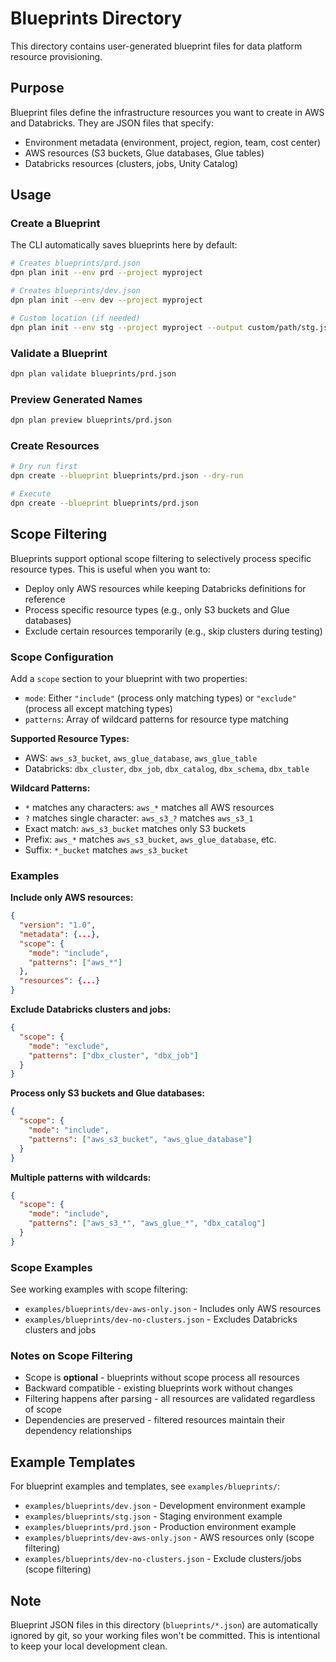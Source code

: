 # Blueprints Directory

This directory contains user-generated blueprint files for data platform resource provisioning.

## Purpose

Blueprint files define the infrastructure resources you want to create in AWS and Databricks. They are JSON files that specify:

- Environment metadata (environment, project, region, team, cost center)
- AWS resources (S3 buckets, Glue databases, Glue tables)
- Databricks resources (clusters, jobs, Unity Catalog)

## Usage

### Create a Blueprint

The CLI automatically saves blueprints here by default:

```bash
# Creates blueprints/prd.json
dpn plan init --env prd --project myproject

# Creates blueprints/dev.json
dpn plan init --env dev --project myproject

# Custom location (if needed)
dpn plan init --env stg --project myproject --output custom/path/stg.json
```

### Validate a Blueprint

```bash
dpn plan validate blueprints/prd.json
```

### Preview Generated Names

```bash
dpn plan preview blueprints/prd.json
```

### Create Resources

```bash
# Dry run first
dpn create --blueprint blueprints/prd.json --dry-run

# Execute
dpn create --blueprint blueprints/prd.json
```

## Scope Filtering

Blueprints support optional scope filtering to selectively process specific resource types. This is useful when you want to:

- Deploy only AWS resources while keeping Databricks definitions for reference
- Process specific resource types (e.g., only S3 buckets and Glue databases)
- Exclude certain resources temporarily (e.g., skip clusters during testing)

### Scope Configuration

Add a `scope` section to your blueprint with two properties:

- `mode`: Either `"include"` (process only matching types) or `"exclude"` (process all except matching types)
- `patterns`: Array of wildcard patterns for resource type matching

**Supported Resource Types:**
- AWS: `aws_s3_bucket`, `aws_glue_database`, `aws_glue_table`
- Databricks: `dbx_cluster`, `dbx_job`, `dbx_catalog`, `dbx_schema`, `dbx_table`

**Wildcard Patterns:**
- `*` matches any characters: `aws_*` matches all AWS resources
- `?` matches single character: `aws_s3_?` matches `aws_s3_1`
- Exact match: `aws_s3_bucket` matches only S3 buckets
- Prefix: `aws_*` matches `aws_s3_bucket`, `aws_glue_database`, etc.
- Suffix: `*_bucket` matches `aws_s3_bucket`

### Examples

**Include only AWS resources:**
```json
{
  "version": "1.0",
  "metadata": {...},
  "scope": {
    "mode": "include",
    "patterns": ["aws_*"]
  },
  "resources": {...}
}
```

**Exclude Databricks clusters and jobs:**
```json
{
  "scope": {
    "mode": "exclude",
    "patterns": ["dbx_cluster", "dbx_job"]
  }
}
```

**Process only S3 buckets and Glue databases:**
```json
{
  "scope": {
    "mode": "include",
    "patterns": ["aws_s3_bucket", "aws_glue_database"]
  }
}
```

**Multiple patterns with wildcards:**
```json
{
  "scope": {
    "mode": "include",
    "patterns": ["aws_s3_*", "aws_glue_*", "dbx_catalog"]
  }
}
```

### Scope Examples

See working examples with scope filtering:

- `examples/blueprints/dev-aws-only.json` - Includes only AWS resources
- `examples/blueprints/dev-no-clusters.json` - Excludes Databricks clusters and jobs

### Notes on Scope Filtering

- Scope is **optional** - blueprints without scope process all resources
- Backward compatible - existing blueprints work without changes
- Filtering happens after parsing - all resources are validated regardless of scope
- Dependencies are preserved - filtered resources maintain their dependency relationships

## Example Templates

For blueprint examples and templates, see `examples/blueprints/`:

- `examples/blueprints/dev.json` - Development environment example
- `examples/blueprints/stg.json` - Staging environment example  
- `examples/blueprints/prd.json` - Production environment example
- `examples/blueprints/dev-aws-only.json` - AWS resources only (scope filtering)
- `examples/blueprints/dev-no-clusters.json` - Exclude clusters/jobs (scope filtering)

## Note

Blueprint JSON files in this directory (`blueprints/*.json`) are automatically ignored by git, so your working files won't be committed. This is intentional to keep your local development clean.
